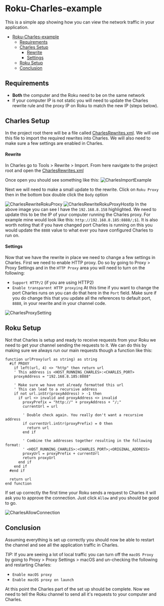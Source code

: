 # Roku-Charles-example
This is a simple app showing how you can view the network traffic in your application.

- [Roku-Charles-example](#roku-charles-example)
  - [Requirements](#requirements)
  - [Charles Setup](#charles-setup)
      - [Rewrite](#rewrite)
      - [Settings](#settings)
  - [Roku Setup](#roku-setup)
  - [Conclusion](#conclusion)

## Requirements
- __Both__ the computer and the Roku need to be on the same network
- If your computer IP is not static you will need to update the Charles rewrite rule and the proxy IP on Roku to match the new IP (steps below).

## Charles Setup
In the project root there will be a file called [CharlesRewrites.xml](CharlesRewrites.xml). We will use this file to import the required rewrites into Charles. We will also need to make sure a few settings are enabled in Charles.

#### Rewrite
In Charles go to Tools > Rewrite > Import. From here navigate to the project root and open the [CharlesRewrites.xml](CharlesRewrites.xml)

Once open you should see something like this:
![CharlesImportExample](/READMEImages/CharlesImportExample.png)

Next we will need to make a small update to the rewrite.
Click on `Roku Proxy` then in the bottom box double click the `Body` option

![CharlesRewriteRokuProxy](/READMEImages/CharlesRewriteRokuProxy.png)
![CharlesRewriteRokuProxyHostIp](/READMEImages/CharlesRewriteRokuProxyHostIp.png)
In the above image you can see I have the `192.168.8.158` highlighted. We need to update this to be the IP of your computer running the Charles proxy. For example mine would look like this: `http://192.168.8.185:8888/;$1`. It is also worth noting that if you have changed port Charles is running on this you would update the `8888` value to what ever you have configured Charles to run on.

#### Settings
Now that we have the rewrite in place we need to change a few settings in Charles. First we need to enable HTTP proxy. Do so by going to Proxy > Proxy Settings and in the `HTTP Proxy` area you will need to turn on the following:
- `Support HTTP/2` (if you are using HTTP2)
- `Enable transparent HTTP proxying`
At this time if you want to change the port Charles runs on you can do that here in the `Port` field. Make sure if you do change this that you update all the references to default port, `8888`, in your rewrite and in your channel code.

![CharlesProxySetting](/READMEImages/CharlesProxySetting.png)

## Roku Setup
Not that Charles is setup and ready to receive requests from your Roku we need to get your channel sending the requests to it. We can do this by making sure we always run our main requests though a function like this:

```
function urlProxy(url as string) as string
  #if PROXY
    if left(url, 4) <> "http" then return url
    ' This address is <HOST_RUNNING_CHARLES>:<CHARLES_PORT>
    proxyAddress = "192.168.8.185:8888"

    ' Make sure we have not already formatted this url
    ' This can lead to a recursive address
    if not url.inStr(proxyAddress) > -1 then
      if url <> invalid and proxyAddress <> invalid
        proxyPrefix = "http://" + proxyAddress + "/;"
        currentUrl = url

        ' Double check again. You really don't want a recursive address
        if currentUrl.inStr(proxyPrefix) = 0 then
          return url
        end if

        ' Combine the addresses together resulting in the following format:
        ' <HOST_RUNNING_CHARLES>:<CHARLES_PORT>;<ORIGINAL_ADDRESS>
        proxyUrl = proxyPrefix + currentUrl
        return proxyUrl
      end if
    end if
  #end if

  return url
end function
```

If set up correctly the first time your Roku sends a request to Charles it will ask you to approve the connection. Just click `Allow` and you should be good to go.

![CharlesAllowConnection](/READMEImages/CharlesAllowConnection.png)

## Conclusion

Assuming everything is set up correctly you should now be able to restart the channel and see all the application traffic in Charles.

*TIP:* If you are seeing a lot of local traffic you can turn off the `macOS Proxy` by going to Proxy > Proxy Settings > macOS and un-checking the following and restarting Charles:
- `Enable macOS proxy`
- `Enable macOS proxy on launch`

At this point the Charles part of the set up should be complete. Now we need to tell the Roku channel to send all it's requests to your computer and Charles.
